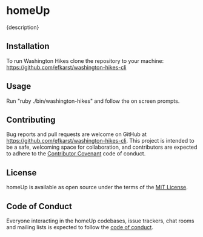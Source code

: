 # homeUp

{description}


## Installation

To run Washington Hikes clone the repository to your machine: https://github.com/efkarst/washington-hikes-cli


## Usage
Run "ruby ./bin/washington-hikes" and follow the on screen prompts. 


## Contributing
Bug reports and pull requests are welcome on GitHub at https://github.com/efkarst/washington-hikes-cli. This project is intended to be a safe, welcoming space for collaboration, and contributors are expected to adhere to the [Contributor Covenant](http://contributor-covenant.org) code of conduct.


## License
homeUp is available as open source under the terms of the [MIT License](https://opensource.org/licenses/MIT).

## Code of Conduct
Everyone interacting in the homeUp codebases, issue trackers, chat rooms and mailing lists is expected to follow the [code of conduct](https://github.com/efkarst/washington_hikes/blob/master/CODE_OF_CONDUCT.md).
